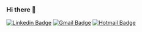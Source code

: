### Hi there 👋
 
 [![Linkedin Badge](https://img.shields.io/badge/-LinkedIn-blue?style=flat-square&logo=Linkedin&logoColor=white&link=https://www.linkedin.com/in/nicol%C3%A1s-b-oviedo-0989241bb//)](https://www.linkedin.com/in/nicol%C3%A1s-b-oviedo-0989241bb//)
[![Gmail Badge](https://img.shields.io/badge/-Gmail-c14438?style=flat-square&logo=Gmail&logoColor=white&link=mailto:briannoviedo@gmail.com)](mailto:briannoviedo@gmail.com)
[![Hotmail Badge](https://img.shields.io/badge/-Hotmail-0078D4?style=flat-square&logo=microsoft-outlook&logoColor=white&link=mailto:briannicolasoviedo@hotmail.com)](mailto:briannicolasoviedo@hotmail.com)
 
 
<!--


- 🔭 I’m currently working on ...
- 🌱 I’m currently learning ...
- 👯 I’m looking to collaborate on ...
- 🤔 I’m looking for help with ...
- 💬 Ask me about ...
- 📫 How to reach me: ...
- 😄 Pronouns: ...
- ⚡ Fun fact: ...
-->
